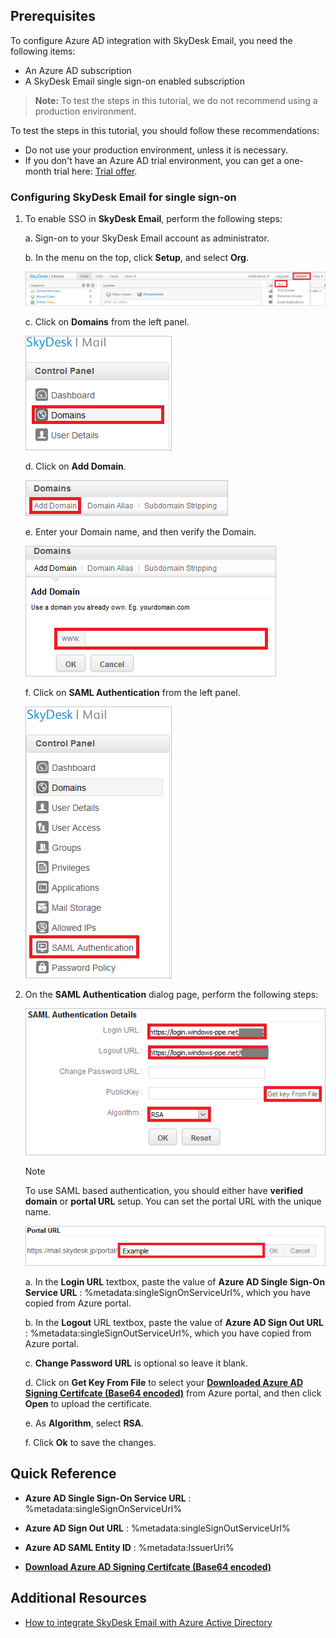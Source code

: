## Prerequisites

To configure Azure AD integration with SkyDesk Email, you need the following items:

- An Azure AD subscription
- A SkyDesk Email single sign-on enabled subscription

> **Note:**
> To test the steps in this tutorial, we do not recommend using a production environment.

To test the steps in this tutorial, you should follow these recommendations:

- Do not use your production environment, unless it is necessary.
- If you don't have an Azure AD trial environment, you can get a one-month trial here: [Trial offer](https://azure.microsoft.com/pricing/free-trial/).

### Configuring SkyDesk Email for single sign-on

1. To enable SSO in **SkyDesk Email**, perform the following steps:

    a. Sign-on to your SkyDesk Email account as administrator.

    b. In the menu on the top, click **Setup**, and select **Org**. 
    
      ![Configure Single Sign-On](./media/tutorial_skydeskemail_51.png)
  
    c. Click on **Domains** from the left panel.
    
      ![Configure Single Sign-On](./media/tutorial_skydeskemail_53.png)

    d. Click on **Add Domain**.
    
      ![Configure Single Sign-On](./media/tutorial_skydeskemail_54.png)

    e. Enter your Domain name, and then verify the Domain.
    
      ![Configure Single Sign-On](./media/tutorial_skydeskemail_55.png)

    f. Click on **SAML Authentication** from the left panel.
    
      ![Configure Single Sign-On](./media/tutorial_skydeskemail_52.png)

2. On the **SAML Authentication** dialog page, perform the following steps:
   
      ![Configure Single Sign-On](./media/tutorial_skydeskemail_56.png)
   
    >[!NOTE]
    >To use SAML based authentication, you should either have **verified domain** or **portal URL** setup. You can set the portal URL with the unique name.
    > 
    > 
   
    ![Configure Single Sign-On](./media/tutorial_skydeskemail_57.png)

    a. In the **Login URL** textbox, paste the value of **Azure AD Single Sign-On Service URL** : %metadata:singleSignOnServiceUrl%, which you have copied from Azure portal.
   
    b. In the **Logout** URL textbox, paste the value of **Azure AD Sign Out URL** : %metadata:singleSignOutServiceUrl%, which you have copied from Azure portal.

    c. **Change Password URL** is optional so leave it blank.

    d. Click on **Get Key From File** to select your **[Downloaded Azure AD Signing Certifcate (Base64 encoded)](%metadata:certificateDownloadBase64Url%)** from Azure portal, and then click **Open** to upload the certificate.

    e. As **Algorithm**, select **RSA**.

    f. Click **Ok** to save the changes.

## Quick Reference

* **Azure AD Single Sign-On Service URL** : %metadata:singleSignOnServiceUrl%

* **Azure AD Sign Out URL** : %metadata:singleSignOutServiceUrl%

* **Azure AD SAML Entity ID** : %metadata:IssuerUri%

* **[Download Azure AD Signing Certifcate (Base64 encoded)](%metadata:certificateDownloadBase64Url%)**



## Additional Resources

* [How to integrate SkyDesk Email with Azure Active Directory](https://docs.microsoft.com/azure/active-directory/active-directory-saas-skydeskemail-tutorial)
